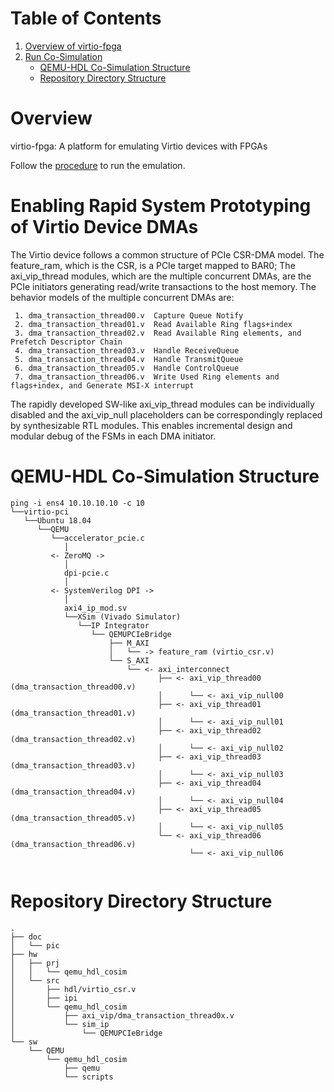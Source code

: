 <span style="display: inline-block;">

# Table of Contents
1. [Overview of virtio-fpga](#overview)
3. [Run Co-Simulation](#overviewrspdma)
    - [QEMU-HDL Co-Simulation Structure](#overviewsimstr)
    - [Repository Directory Structure](#overviewdirstr)

<a name="overview"></a>
# Overview 
virtio-fpga: A platform for emulating Virtio devices with FPGAs

Follow the [procedure](./sw/QEMU/qemu_hdl_cosim/README.md) to run the emulation.

<a name="overviewrspdma"></a>
# Enabling Rapid System Prototyping of Virtio Device DMAs
The Virtio device follows a common structure of PCIe CSR-DMA model. The feature_ram, which is the CSR, is a PCIe target mapped to BAR0; The axi_vip_thread modules, which are the multiple concurrent DMAs, are the PCIe initiators generating read/write transactions to the host memory. The behavior models of the multiple concurrent DMAs are:
```
 1. dma_transaction_thread00.v  Capture Queue Notify
 2. dma_transaction_thread01.v  Read Available Ring flags+index
 3. dma_transaction_thread02.v  Read Available Ring elements, and Prefetch Descriptor Chain
 4. dma_transaction_thread03.v  Handle ReceiveQueue
 5. dma_transaction_thread04.v  Handle TransmitQueue
 6. dma_transaction_thread05.v  Handle ControlQueue
 7. dma_transaction_thread06.v  Write Used Ring elements and flags+index, and Generate MSI-X interrupt
```
The rapidly developed SW-like axi_vip_thread modules can be individually disabled and the axi_vip_null placeholders can be correspondingly replaced by synthesizable RTL modules. This enables incremental design and modular debug of the FSMs in each DMA initiator. 

<a name="overviewsimstr"></a>
# QEMU-HDL Co-Simulation Structure
```
ping -i ens4 10.10.10.10 -c 10
└──virtio-pci
   └──Ubuntu 18.04
      └──QEMU
         └──accelerator_pcie.c
            │
         <- ZeroMQ ->
            │
            dpi-pcie.c
            │
         <- SystemVerilog DPI ->
            │
            axi4_ip_mod.sv
            └──XSim (Vivado Simulator)
               └──IP Integrator
                  └── QEMUPCIeBridge
                      ├── M_AXI
                      │   └── -> feature_ram (virtio_csr.v)
                      └── S_AXI
                          └── <- axi_interconnect
                                 ├── <- axi_vip_thread00 (dma_transaction_thread00.v)
                                 │      └── <- axi_vip_null00
                                 ├── <- axi_vip_thread01 (dma_transaction_thread01.v)
                                 │      └── <- axi_vip_null01
                                 ├── <- axi_vip_thread02 (dma_transaction_thread02.v)
                                 │      └── <- axi_vip_null02
                                 ├── <- axi_vip_thread03 (dma_transaction_thread03.v)
                                 │      └── <- axi_vip_null03
                                 ├── <- axi_vip_thread04 (dma_transaction_thread04.v)
                                 │      └── <- axi_vip_null04
                                 ├── <- axi_vip_thread05 (dma_transaction_thread05.v)
                                 │      └── <- axi_vip_null05
                                 └── <- axi_vip_thread06 (dma_transaction_thread06.v)
                                        └── <- axi_vip_null06


```

<a name="overviewdirstr"></a>
# Repository Directory Structure
```
.
├── doc
│   └── pic
├── hw
│   ├── prj
│   │   └── qemu_hdl_cosim
│   └── src
│       ├── hdl/virtio_csr.v
│       ├── ipi
│       └── qemu_hdl_cosim
│           ├── axi_vip/dma_transaction_thread0x.v
│           └── sim_ip
│               └── QEMUPCIeBridge
└── sw
    └── QEMU
        └── qemu_hdl_cosim
            ├── qemu
            └── scripts
```
